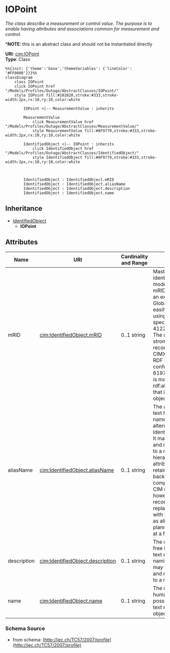 # IOPoint

_The class describe a measurement or control value. The purpose is to enable having attributes and associations common for measurement and control._

*__NOTE__: this is an abstract class and should not be instantiated directly

**URI**: [cim:IOPoint](http://iec.ch/TC57/CIM100#IOPoint)<br />
**Type**: Class

```mermaid
%%{init: {'theme':'base','themeVariables': {'lineColor': '#FF0000'}}}%%
classDiagram
    class IOPoint
    click IOPoint href "/Models/Profiles/Outage/AbstractClasses/IOPoint/"
    style IOPoint fill:#102820,stroke:#333,stroke-width:2px,rx:10,ry:10,color:white

        IOPoint <|-- MeasurementValue : inherits

        MeasurementValue
            click MeasurementValue href "/Models/Profiles/Outage/AbstractClasses/MeasurementValue/"
            style MeasurementValue fill:#8F9779,stroke:#333,stroke-width:2px,rx:10,ry:10,color:white
     
        IdentifiedObject <|-- IOPoint : inherits
            click IdentifiedObject href "/Models/Profiles/Outage/AbstractClasses/IdentifiedObject/"
            style IdentifiedObject fill:#8F9779,stroke:#333,stroke-width:2px,rx:10,ry:10,color:white



        IdentifiedObject : IdentifiedObject.mRID
        IdentifiedObject : IdentifiedObject.aliasName
        IdentifiedObject : IdentifiedObject.description
        IdentifiedObject : IdentifiedObject.name
```

## Inheritance
* [IdentifiedObject](/Models/Profiles/Outage/AbstractClasses/IdentifiedObject/)
    * **IOPoint**

## Attributes
| Name | URI | Cardinality and Range | Description | Inheritance |
| ---  | --- | --- | --- | --- |
| mRID | [cim:IdentifiedObject.mRID](http://iec.ch/TC57/CIM100#IdentifiedObject.mRID) | 0..1 string | Master resource identifier issued by a model authority. The mRID is unique within an exchange context. Global uniqueness is easily achieved by using a UUID, as specified in RFC 4122, for the mRID. The use of UUID is strongly recommended.For CIMXML data files in RDF syntax conforming to IEC 61970-552, the mRID is mapped to rdf:ID or rdf:about attributes that identify CIM object elements. | IdentifiedObject |
| aliasName | [cim:IdentifiedObject.aliasName](http://iec.ch/TC57/CIM100#IdentifiedObject.aliasName) | 0..1 string | The aliasName is free text human readable name of the object alternative to IdentifiedObject.name. It may be non unique and may not correlate to a naming hierarchy.The attribute aliasName is retained because of backwards compatibility between CIM relases. It is however recommended to replace aliasName with the Name class as aliasName is planned for retirement at a future time. | IdentifiedObject |
| description | [cim:IdentifiedObject.description](http://iec.ch/TC57/CIM100#IdentifiedObject.description) | 0..1 string | The description is a free human readable text describing or naming the object. It may be non unique and may not correlate to a naming hierarchy. | IdentifiedObject |
| name | [cim:IdentifiedObject.name](http://iec.ch/TC57/CIM100#IdentifiedObject.name) | 0..1 string | The name is any free human readable and possibly non unique text naming the object. | IdentifiedObject |

### Schema Source
* from schema: [http://iec.ch/TC57/2007/profile](http://iec.ch/TC57/2007/profile)

